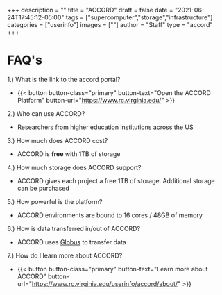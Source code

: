 +++
description = ""
title = "ACCORD"
draft = false
date = "2021-06-24T17:45:12-05:00"
tags = ["supercomputer","storage","infrastructure"]
categories = ["userinfo"]
images = [""]
author = "Staff"
type = "accord"
+++

# FAQ's

1.)  What is the link to the accord portal?

+ {{< button button-class="primary" button-text="Open the ACCORD Platform" button-url="https://www.rc.virginia.edu/" >}}

2.)  Who can use ACCORD?

+ Researchers from higher education institutions across the US

3.)  How much does ACCORD cost?

+ ACCORD is **free** with 1TB of storage

4.)  How much storage does ACCORD support?

+ ACCORD gives each project a free 1TB of storage. Additional storage can be purchased

5.)  How powerful is the platform?

+ ACCORD environments are bound to 16 cores / 48GB of memory

6.)  How is data transferred in/out of ACCORD?

+ ACCORD uses [Globus](https://www.globus.org/) to transfer data

7.) How do I learn more about ACCORD?

+ {{< button button-class="primary" button-text="Learn more about ACCORD" button-url="https://www.rc.virginia.edu/userinfo/accord/about/" >}}
